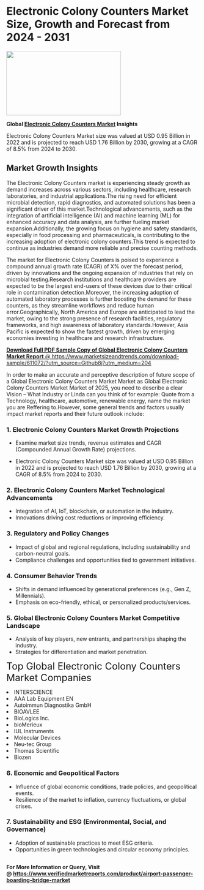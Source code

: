 <H1>Electronic Colony Counters Market Size, Growth and Forecast from 2024 - 2031</H1><img class="aligncenter size-medium wp-image-584254" src="https://thirdeyenews.in/wp-content/uploads/2024/09/Global-Market-Research-300x168.jpeg" alt="" width="300" height="168" /><p><strong>Global&nbsp;<a href="https://www.marketsizeandtrends.com/download-sample/611072/?utm_source=Github8j?utm_medium=204">Electronic Colony Counters Market</a> Insights</strong></p><p>Electronic Colony Counters Market size was valued at USD 0.95 Billion in 2022 and is projected to reach USD 1.76 Billion by 2030, growing at a CAGR of 8.5% from 2024 to 2030.</p><p><h2>Market Growth Insights</h2> <p>The Electronic Colony Counters market is experiencing steady growth as demand increases across various sectors, including healthcare, research laboratories, and industrial applications.The rising need for efficient microbial detection, rapid diagnostics, and automated solutions has been a significant driver of this market.Technological advancements, such as the integration of artificial intelligence (AI) and machine learning (ML) for enhanced accuracy and data analysis, are further fueling market expansion.Additionally, the growing focus on hygiene and safety standards, especially in food processing and pharmaceuticals, is contributing to the increasing adoption of electronic colony counters.This trend is expected to continue as industries demand more reliable and precise counting methods.</p> <p><a href="#"></a></p> <p>The market for Electronic Colony Counters is poised to experience a compound annual growth rate (CAGR) of X% over the forecast period, driven by innovations and the ongoing expansion of industries that rely on microbial testing.Research institutions and healthcare providers are expected to be the largest end-users of these devices due to their critical role in contamination detection.Moreover, the increasing adoption of automated laboratory processes is further boosting the demand for these counters, as they streamline workflows and reduce human error.Geographically, North America and Europe are anticipated to lead the market, owing to the strong presence of research facilities, regulatory frameworks, and high awareness of laboratory standards.However, Asia Pacific is expected to show the fastest growth, driven by emerging economies investing in healthcare and research infrastructure.</p> <p><a href="#"></p><p><span class=""><strong>Download Full PDF Sample Copy of Global Electronic Colony Counters Market Report</strong> @ <a href="https://www.marketsizeandtrends.com/download-sample/611072/?utm_source=Github8j?utm_medium=204" target="_blank">https://www.marketsizeandtrends.com/download-sample/611072/?utm_source=Github8j?utm_medium=204</a></span></p><p>In order to make an accurate and perceptive description of future scope of a Global&nbsp;Electronic Colony Counters Market Market as Global&nbsp;Electronic Colony Counters Market Market of 2025, you need to describe a clear Vision &ndash; What Industry or Linda can you think of for example: Quote from a Technology, healthcare, automotive, renewable energy, name the market you are Reffering to.However, some general trends and factors usually impact market reports and their future outlook include:</p><h3>1.&nbsp;<strong>Electronic Colony Counters Market Growth Projections</strong></h3><ul><li>Examine market size trends, revenue estimates and CAGR (Compounded Annual Growth Rate) projections.</li><li><p>Electronic Colony Counters Market size was valued at USD 0.95 Billion in 2022 and is projected to reach USD 1.76 Billion by 2030, growing at a CAGR of 8.5% from 2024 to 2030.</p></li></ul><h3>2.&nbsp;<strong>Electronic Colony Counters Market Technological Advancements</strong></h3><ul><li>Integration of AI, IoT, blockchain, or automation in the industry.</li><li>Innovations driving cost reductions or improving efficiency.</li></ul><h3>3.&nbsp;<strong>Regulatory and Policy Changes</strong></h3><ul><li>Impact of global and regional regulations, including sustainability and carbon-neutral goals.</li><li>Compliance challenges and opportunities tied to government initiatives.</li></ul><h3>4.&nbsp;<strong>Consumer Behavior Trends</strong></h3><ul><li>Shifts in demand influenced by generational preferences (e.g., Gen Z, Millennials).</li><li>Emphasis on eco-friendly, ethical, or personalized products/services.</li></ul><h3>5.&nbsp;<strong>Global Electronic Colony Counters Market Competitive Landscape</strong></h3><ul><li>Analysis of key players, new entrants, and partnerships shaping the industry.</li><li>Strategies for differentiation and market penetration.</li></ul><p data-pm-slice="1 1 []"><span style="color: inherit; font-family: inherit; font-size: 25px;">Top Global Electronic Colony Counters Market Companies</span></p><div class="" data-test-id=""><p><li>INTERSCIENCE</li><li> AAA Lab Equipment EN</li><li> Autoimmun Diagnostika GmbH</li><li> BIOAVLEE</li><li> BioLogics Inc.</li><li> bioMerieux</li><li> IUL Instruments</li><li> Molecular Devices</li><li> Neu-tec Group</li><li> Thomas Scientific</li><li> Biozen</li></p></div><h3>6.&nbsp;<strong>Economic and Geopolitical Factors</strong></h3><ul><li>Influence of global economic conditions, trade policies, and geopolitical events.</li><li>Resilience of the market to inflation, currency fluctuations, or global crises.</li></ul><h3>7.&nbsp;<strong>Sustainability and ESG (Environmental, Social, and Governance)</strong></h3><ul><li>Adoption of sustainable practices to meet ESG criteria.</li><li>Opportunities in green technologies and circular economy principles.</li></ul><h2><strong style="font-size: 14px;">For More Information or Query, Visit @&nbsp;</strong><a style="background-color: #ffffff; font-size: 14px;" href="https://www.marketsizeandtrends.com/report/electronic-colony-counters-market/" target="_blank">https://www.verifiedmarketreports.com/product/airport-passenger-boarding-bridge-market</a></h2>